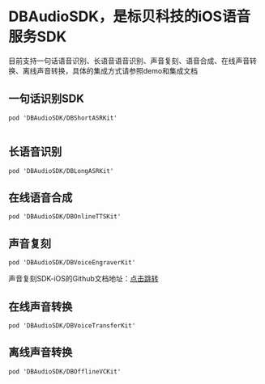 # DBAudioSDK，是标贝科技的iOS语音服务SDK
目前支持一句话语音识别、长语音语音识别、声音复刻、语音合成、在线声音转换、离线声音转换，具体的集成方式请参照demo和集成文档

 ## 一句话识别SDK


```
pod 'DBAudioSDK/DBShortASRKit'


```
## 长语音识别
```
pod 'DBAudioSDK/DBLongASRKit' 

```

## 在线语音合成  

```
pod 'DBAudioSDK/DBOnlineTTSKit' 

```

## 声音复刻  

```
pod 'DBAudioSDK/DBVoiceEngraverKit' 

```

声音复刻SDK-iOS的Github文档地址：[点击跳转](https://github.com/data-baker/BakerIosSdks/blob/main/%E5%A3%B0%E9%9F%B3%E5%A4%8D%E5%88%BBSDK%E6%8E%A5%E5%85%A5%E6%96%87%E6%A1%A3-iOS.md)

## 在线声音转换 

```
pod 'DBAudioSDK/DBVoiceTransferKit' 

```

## 离线声音转换

```
pod 'DBAudioSDK/DBOfflineVCKit' 
```

